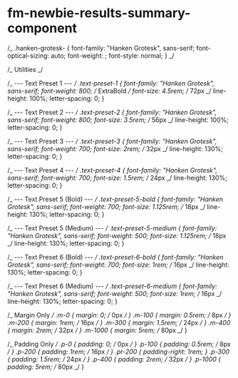 # fm-newbie-results-summary-component

/_
.hanken-grotesk-<uniquifier> {
font-family: "Hanken Grotesk", sans-serif;
font-optical-sizing: auto;
font-weight: <weight>;
font-style: normal;
}
_/

/_ Utilities _/

/_ --- Text Preset 1 --- _/
.text-preset-1 {
font-family: "Hanken Grotesk", sans-serif;
font-weight: 800; /_ ExtraBold _/
font-size: 4.5rem; /_ 72px _/
line-height: 100%;
letter-spacing: 0;
}

/_ --- Text Preset 2 --- _/
.text-preset-2 {
font-family: "Hanken Grotesk", sans-serif;
font-weight: 800;
font-size: 3.5rem; /_ 56px _/
line-height: 100%;
letter-spacing: 0;
}

/_ --- Text Preset 3 --- _/
.text-preset-3 {
font-family: "Hanken Grotesk", sans-serif;
font-weight: 700;
font-size: 2rem; /_ 32px _/
line-height: 130%;
letter-spacing: 0;
}

/_ --- Text Preset 4 --- _/
.text-preset-4 {
font-family: "Hanken Grotesk", sans-serif;
font-weight: 700;
font-size: 1.5rem; /_ 24px _/
line-height: 130%;
letter-spacing: 0;
}

/_ --- Text Preset 5 (Bold) --- _/
.text-preset-5-bold {
font-family: "Hanken Grotesk", sans-serif;
font-weight: 700;
font-size: 1.125rem; /_ 18px _/
line-height: 130%;
letter-spacing: 0;
}

/_ --- Text Preset 5 (Medium) --- _/
.text-preset-5-medium {
font-family: "Hanken Grotesk", sans-serif;
font-weight: 500;
font-size: 1.125rem; /_ 18px _/
line-height: 130%;
letter-spacing: 0;
}

/_ --- Text Preset 6 (Bold) --- _/
.text-preset-6-bold {
font-family: "Hanken Grotesk", sans-serif;
font-weight: 700;
font-size: 1rem; /_ 16px _/
line-height: 130%;
letter-spacing: 0;
}

/_ --- Text Preset 6 (Medium) --- _/
.text-preset-6-medium {
font-family: "Hanken Grotesk", sans-serif;
font-weight: 500;
font-size: 1rem; /_ 16px _/
line-height: 130%;
letter-spacing: 0;
}

/_ Margin Only _/
.m-0 {
margin: 0; /_ 0px _/
}
.m-100 {
margin: 0.5rem; /_ 8px _/
}
.m-200 {
margin: 1rem; /_ 16px _/
}
.m-300 {
margin: 1.5rem; /_ 24px _/
}
.m-400 {
margin: 2rem; /_ 32px _/
}
.m-1000 {
margin: 5rem; /_ 80px _/
}

/_ Padding Only _/
.p-0 {
padding: 0; /_ 0px _/
}
.p-100 {
padding: 0.5rem; /_ 8px _/
}
.p-200 {
padding: 1rem; /_ 16px _/
}
.pr-200 {
padding-right: 1rem;
}
.p-300 {
padding: 1.5rem; /_ 24px _/
}
.p-400 {
padding: 2rem; /_ 32px _/
}
.p-1000 {
padding: 5rem; /_ 80px _/
}
